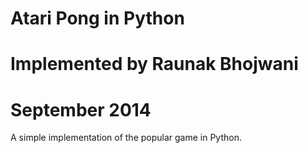 # Atari Pong in Python
# Implemented by Raunak Bhojwani
# September 2014

A simple implementation of the popular game in Python. 
